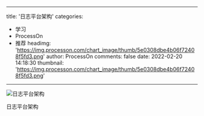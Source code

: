 
---
title: '日志平台架构'
categories: 
 - 学习
 - ProcessOn
 - 推荐
headimg: 'https://img.processon.com/chart_image/thumb/5e0308dbe4b06f72408f5fd3.png'
author: ProcessOn
comments: false
date: 2022-02-20 14:18:30
thumbnail: 'https://img.processon.com/chart_image/thumb/5e0308dbe4b06f72408f5fd3.png'
---

<div>   
<img class="thumb" alt="日志平台架构" src="https://img.processon.com/chart_image/thumb/5e0308dbe4b06f72408f5fd3.png" referrerpolicy="no-referrer">
<p>日志平台架构</p>  
</div>
            